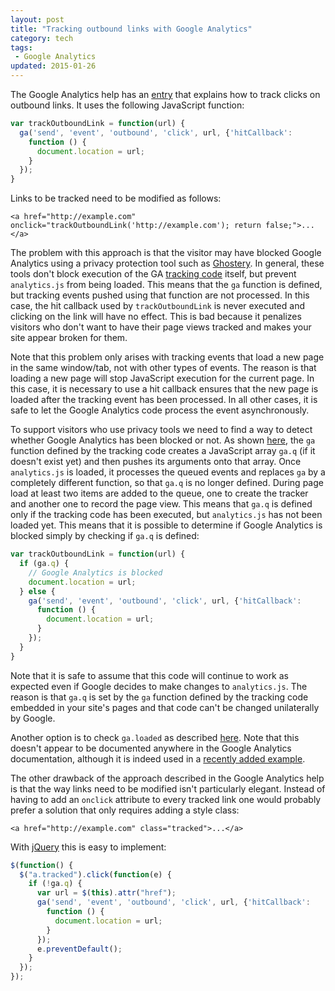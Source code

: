 ```yaml
---
layout: post
title: "Tracking outbound links with Google Analytics"
category: tech
tags:
 - Google Analytics
updated: 2015-01-26
---
```


The Google Analytics help has an [entry][1] that explains how to track clicks on outbound links. It uses the following
JavaScript function:

~~~ javascript
var trackOutboundLink = function(url) {
  ga('send', 'event', 'outbound', 'click', url, {'hitCallback':
    function () {
      document.location = url;
    }
  });
}
~~~

Links to be tracked need to be modified as follows:

~~~ markup
<a href="http://example.com" onclick="trackOutboundLink('http://example.com'); return false;">...</a>
~~~

The problem with this approach is that the visitor may have blocked Google Analytics using a privacy protection tool
such as [Ghostery][2]. In general, these tools don't block execution of the GA [tracking code][3] itself, but prevent
`analytics.js` from being loaded. This means that the `ga` function is defined, but tracking events pushed using that
function are not processed. In this case, the hit callback used by `trackOutboundLink` is never executed and clicking
on the link will have no effect. This is bad because it penalizes visitors who don't want to have their page views
tracked and makes your site appear broken for them.

Note that this problem only arises with tracking events that load a new page in the same window/tab, not with other types
of events. The reason is that loading a new page will stop JavaScript execution for the current page. In this case, it
is necessary to use a hit callback ensures that the new page is loaded after the tracking event has been processed. In
all other cases, it is safe to let the Google Analytics code process the event asynchronously.

To support visitors who use privacy tools we need to find a way to detect whether Google Analytics has been blocked or
not. As shown [here][4], the `ga` function defined by the tracking code creates a JavaScript array `ga.q` (if it doesn't
exist yet) and then pushes its arguments onto that array. Once `analytics.js` is loaded, it processes the queued events
and replaces `ga` by a completely different function, so that `ga.q` is no longer defined. During page load at least two
items are added to the queue, one to create the tracker and another one to record the page view. This means that `ga.q`
is defined only if the tracking code has been executed, but `analytics.js` has not been loaded yet. This means that it
is possible to determine if Google Analytics is blocked simply by checking if `ga.q` is defined:

~~~ javascript
var trackOutboundLink = function(url) {
  if (ga.q) {
    // Google Analytics is blocked
    document.location = url;
  } else {
    ga('send', 'event', 'outbound', 'click', url, {'hitCallback':
      function () {
        document.location = url;
      }
    });
  }
}
~~~

Note that it is safe to assume that this code will continue to work as expected even if Google decides to make changes
to `analytics.js`. The reason is that `ga.q` is set by the `ga` function defined by the tracking code embedded in your
site's pages and that code can't be changed unilaterally by Google.

Another option is to check `ga.loaded` as described [here][6]. Note that this doesn't appear to be documented anywhere
in the Google Analytics documentation, although it is indeed used in a [recently added example][7].

The other drawback of the approach described in the Google Analytics help is that the way links need to be modified
isn't particularly elegant. Instead of having to add an `onclick` attribute to every tracked link one would probably
prefer a solution that only requires adding a style class:

~~~ markup
<a href="http://example.com" class="tracked">...</a>
~~~

With [jQuery][5] this is easy to implement:

~~~ javascript
$(function() {
  $("a.tracked").click(function(e) {
    if (!ga.q) {
      var url = $(this).attr("href");
      ga('send', 'event', 'outbound', 'click', url, {'hitCallback':
        function () {
          document.location = url;
        }
      });
      e.preventDefault();
    }
  });
});
~~~

[1]: https://support.google.com/analytics/answer/1136920
[2]: https://www.ghostery.com/
[3]: https://developers.google.com/analytics/devguides/collection/analyticsjs/#quickstart
[4]: http://code.stephenmorley.org/javascript/understanding-the-google-analytics-tracking-code/
[5]: http://jquery.com/
[6]: https://www.domsammut.com/code/workaround-for-when-the-hitcallback-function-does-not-receive-a-response-analytics-js
[7]: https://developers.google.com/analytics/devguides/collection/analyticsjs/enhanced-ecommerce#product-click

